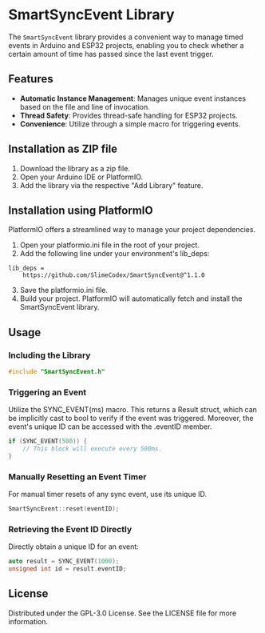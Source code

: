 # SmartSyncEvent Library

The `SmartSyncEvent` library provides a convenient way to manage timed events in Arduino and ESP32 projects, enabling you to check whether a certain amount of time has passed since the last event trigger.

## Features

- **Automatic Instance Management**: Manages unique event instances based on the file and line of invocation.
- **Thread Safety**: Provides thread-safe handling for ESP32 projects.
- **Convenience**: Utilize through a simple macro for triggering events.

## Installation as ZIP file

1. Download the library as a zip file.
2. Open your Arduino IDE or PlatformIO.
3. Add the library via the respective "Add Library" feature.

## Installation using PlatformIO

PlatformIO offers a streamlined way to manage your project dependencies.

1. Open your platformio.ini file in the root of your project.
2. Add the following line under your environment's lib_deps:

```
lib_deps =
    https://github.com/SlimeCodex/SmartSyncEvent@^1.1.0
```

3. Save the platformio.ini file.
4. Build your project. PlatformIO will automatically fetch and install the SmartSyncEvent library.

## Usage

### Including the Library

```cpp
#include "SmartSyncEvent.h"
```

### Triggering an Event

Utilize the SYNC_EVENT(ms) macro. This returns a Result struct, which can be implicitly cast to bool to verify if the event was triggered. Moreover, the event's unique ID can be accessed with the .eventID member.

```cpp
if (SYNC_EVENT(500)) {
    // This block will execute every 500ms.
}
```

### Manually Resetting an Event Timer

For manual timer resets of any sync event, use its unique ID.

```cpp
SmartSyncEvent::reset(eventID);
```

### Retrieving the Event ID Directly

Directly obtain a unique ID for an event:

```cpp
auto result = SYNC_EVENT(1000);
unsigned int id = result.eventID;
```

## License

Distributed under the GPL-3.0 License. See the LICENSE file for more information.